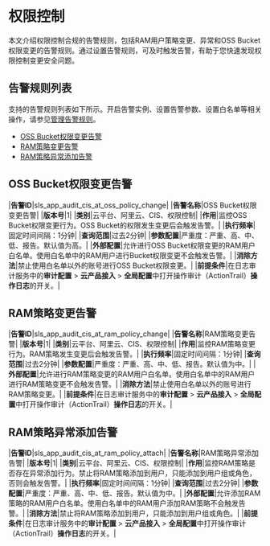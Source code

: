 # 权限控制

本文介绍权限控制合规的告警规则，包括RAM用户策略变更、异常和OSS Bucket权限变更的告警规则。通过设置告警规则，可及时触发告警，有助于您快速发现权限控制变更安全问题。

## 告警规则列表

支持的告警规则列表如下所示。开启告警实例、设置告警参数、设置白名单等相关操作，请参见[管理告警规则](/cn.zh-CN/应用中心（App）/日志审计服务/告警/管理告警规则.md)。

-   [OSS Bucket权限变更告警](#section_xbs_pon_i9x)
-   [RAM策略变更告警](#section_d2y_j1v_mrr)
-   [RAM策略异常添加告警](#section_axf_01e_fei)

## OSS Bucket权限变更告警

|**告警ID**|sls\_app\_audit\_cis\_at\_oss\_policy\_change|
|**告警名称**|OSS Bucket权限变更告警|
|**版本号**|1|
|**类别**|云平台、阿里云、CIS、权限控制|
|**作用**|监控OSS Bucket权限变更行为。OSS Bucket的权限发生变更后会触发告警。|
|**执行频率**|固定时间间隔：1分钟|
|**查询范围**|过去2分钟|
|**参数配置**|严重度：严重、高、中、低、报告。默认值为高。|
|**外部配置**|允许进行OSS Bucket权限变更的RAM用户白名单。使用白名单中的RAM用户进行Bucket权限变更不会触发告警。|
|**消除方法**|禁止使用白名单以外的账号进行OSS Bucket权限变更。|
|**前提条件**|在日志审计服务中的**审计配置** \> **云产品接入** \> **全局配置**中打开操作审计（ActionTrail）**操作日志**的开关。|

## RAM策略变更告警

|**告警ID**|sls\_app\_audit\_cis\_at\_ram\_policy\_change|
|**告警名称**|RAM策略变更告警|
|**版本号**|1|
|**类别**|云平台、阿里云、CIS、权限控制|
|**作用**|监控RAM策略变更行为。RAM策略发生变更后会触发告警。|
|**执行频率**|固定时间间隔：1分钟|
|**查询范围**|过去2分钟|
|**参数配置**|严重度：严重、高、中、低、报告。默认值为中。|
|**外部配置**|允许进行RAM策略变更的RAM用户白名单。使用白名单中的RAM用户进行RAM策略变更不会触发告警。|
|**消除方法**|禁止使用白名单以外的账号进行RAM策略变更。|
|**前提条件**|在日志审计服务中的**审计配置** \> **云产品接入** \> **全局配置**中打开操作审计（ActionTrail）**操作日志**的开关。|

## RAM策略异常添加告警

|**告警ID**|sls\_app\_audit\_cis\_at\_ram\_policy\_attach|
|**告警名称**|RAM策略异常添加告警|
|**版本号**|1|
|**类别**|云平台、阿里云、CIS、权限控制|
|**作用**|监控RAM策略是否存在异常添加行为。禁止将RAM策略添加到用户，只能添加到用户组或角色，否则会触发告警。|
|**执行频率**|固定时间间隔：1分钟|
|**查询范围**|过去2分钟|
|**参数配置**|严重度：严重、高、中、低、报告。默认值为中。|
|**外部配置**|允许添加RAM策略的RAM用户白名单。使用白名单中的RAM用户添加RAM策略不会触发告警。|
|**消除方法**|禁止将RAM策略添加到用户，只能添加到用户组或角色。|
|**前提条件**|在日志审计服务中的**审计配置** \> **云产品接入** \> **全局配置**中打开操作审计（ActionTrail）**操作日志**的开关。|

